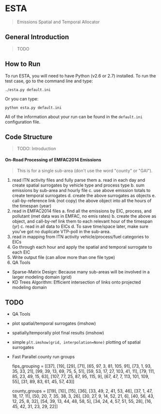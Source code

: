 # ESTA

> Emissions Spatial and Temporal Allocator

## General Introduction

> TODO

## How to Run

To run ESTA, you will need to have Python (v2.6 or 2.7) installed. To run the test case, go to the command line and type:

    ./esta.py default.ini

Or you can type:

    python esta.py default.ini

All of the information about your run can be found in the `default.ini` configuration file.

## Code Structure

> TODO: Introduction

#### On-Road Processing of EMFAC2014 Emissions

> This is for a single sub-area (don't use the word "county" or "GAI").

1. read ITN activity files and fully parse them
 a. read in each day and create spatial surrogates by vehicle type and process type
 b. sum emissions by sub-area and hourly file
 c. use above emission totals to create temporal surrogates
 d. create the above surrogates as objects
 e. call-by-reference link (not copy) the above object into all the hours of the timespan (year)
2. read in EMFAC2014 files
 a. find all the emissions by EIC, process, and pollutant (met data was in EMFAC, no emis rates)
 b. create the above as object, and call-by-ref link them to each relevant hour of the timespan (yr)
 c. read in all data to EICs
 d. To save time/space later, make sure you've got no duplicate VTP-poll in the sub-area.
3. read in mapping from ITN activity vehicle/process/fuel categories to EICs
4. Go through each hour and apply the spatial and temporal surrogate to each EIC
5. Write output file (can allow more than one file type)
6. QA Tools

* Sparse-Matrix Design: Because many sub-areas will be involved in a larger modeling domain (grid)
* KD Trees Algorithm: Efficient intersection of links onto projected modeling domain

## TODO

* QA Tools
 * plot spatial/temporal surrogates  (imshow)
 * spatially/temporally plot final results  (imshow)
 * simple `plt.imshow(grid, interpolation=None)` plotting of spatial surrogates

* Fast Parallel county run groups

    fips_grouping = [[37],
                     [19],
                     [29],
                     [71],
                     [65, 97, 3, 81, 105, 91],
                     [73, 1, 93, 35, 33, 21],
                     [99, 39, 13, 69, 75, 5, 51],
                     [59, 53, 17, 27, 103, 41, 11],
                     [79, 111, 85, 23, 49, 15, 63],
                     [107, 77, 25, 87, 95, 115, 9],
                     [67, 47, 7, 113, 101, 109, 55],
                     [31, 89, 83, 61, 45, 57, 43]]

    county_groups = [[19],
                     [10],
                     [15],
                     [36],
                     [33, 49, 2, 41, 53, 46],
                     [37, 1, 47, 18, 17, 11],
                     [50, 20, 7, 35, 38, 3, 26],
                     [30, 27, 9, 14, 52, 21, 6],
                     [40, 56, 43, 12, 25, 8, 32],
                     [54, 39, 13, 44, 48, 58, 5],
                     [34, 24, 4, 57, 51, 55, 28],
                     [16, 45, 42, 31, 23, 29, 22]]

